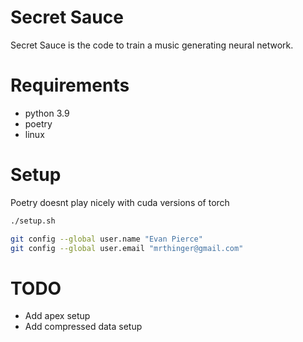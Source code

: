 # Secret Sauce

Secret Sauce is the code to train a music generating neural network.

# Requirements

- python 3.9
- poetry
- linux

# Setup

Poetry doesnt play nicely with cuda versions of torch

```sh
./setup.sh
```

```sh
git config --global user.name "Evan Pierce"
git config --global user.email "mrthinger@gmail.com"
```


# TODO

- Add apex setup
- Add compressed data setup